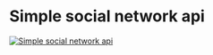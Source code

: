 # Simple social network api

[![Simple social network api](https://github.com/ivorob/social-network-api/actions/workflows/python-app.yml/badge.svg)](https://github.com/ivorob/social-network-api/actions/workflows/python-app.yml)
